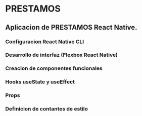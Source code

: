 # PRESTAMOS
## Aplicacion de PRESTAMOS React Native.

### Configuracion React Native CLI
### Desarrollo de interfaz (Flexbox React Native)
### Creacion de componentes funcionales
### Hooks useState y useEffect
### Props
### Definicion de contantes de estilo

